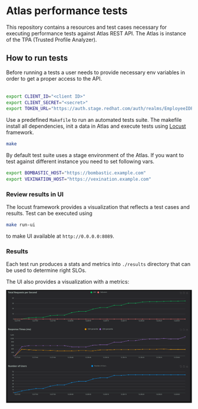 # Atlas performance tests
This repository contains a resources and test cases necessary for executing
performance tests against Atlas REST API. The Atlas is instance of the
TPA (Trusted Profile Analyzer).

## How to run tests
Before running a tests a user needs to provide necessary env variables in order
to get a proper access to the API.

```bash

export CLIENT_ID="<client ID>"
export CLIENT_SECRET="<secret>"
export TOKEN_URL="https://auth.stage.redhat.com/auth/realms/EmployeeIDP/protocol/openid-connect/token"
```

Use a predefined `Makefile` to run an automated tests suite. The makefile install all dependencies,
init a data in Atlas and execute tests using [Locust](https://locust.io/) framework.

```bash
make
```

By default test suite uses a stage environment of the Atlas. If you want to test against
different instance you need to set following vars.

```bash
export BOMBASTIC_HOST="https://bombastic.example.com"
export VEXINATION_HOST="https://vexination.example.com"
```

### Review results in UI
The locust framework provides a visualization that reflects a test cases and results.
Test can be executed using
```bash
make run-ui
```

to make UI available at `http://0.0.0.0:8089`.

### Results
Each test run produces a stats and metrics into `./results` directory that can be used
to determine right SLOs.

The UI also provides a visualization with a metrics:

![Result UI](./img/resut.png)
